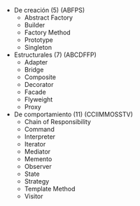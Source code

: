 - De creación (5) (ABFPS)
	- Abstract Factory
	- Builder
	- Factory Method
	- Prototype
	- Singleton
- Estructurales (7) (ABCDFFP)
	- Adapter
	- Bridge
	- Composite
	- Decorator
	- Facade
	- Flyweight
	- Proxy
- De comportamiento (11) (CCIIMMOSSTV)
	- Chain of Responsibility
	- Command
	- Interpreter
	- Iterator
	- Mediator
	- Memento
	- Observer
	- State
	- Strategy
	- Template Method
	- Visitor